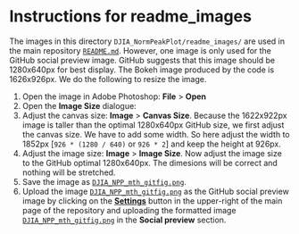 # Instructions for readme_images
The images in this directory `DJIA_NormPeakPlot/readme_images/` are used in the main repository [`README.md`](README.md). However, one image is only used for the GitHub social preview image. GitHub suggests that this image should be 1280x640px for best display. The Bokeh image produced by the code is 1626x926px. We do the following to resize the image.

1. Open the image in Adobe Photoshop: **File** > **Open**
2. Open the **Image Size** dialogue:
3. Adjust the canvas size: **Image** > **Canvas Size**. Because the 1622x922px image is taller than the optimal 1280x640px GitHub size, we first adjust the canvas size. We have to add some width. So here adjust the width to 1852px [`926 * (1280 / 640)` or `926 * 2`] and keep the height at 926px.
4. Adjust the image size: **Image** > **Image Size**. Now adjust the image size to the GitHub optimal 1280x640px. The dimesions will be correct and nothing will be stretched.
5. Save the image as [`DJIA_NPP_mth_gitfig.png`](readme_images/DJIA_NPP_mth_gitfig.png).
6. Upload the image [`DJIA_NPP_mth_gitfig.png`](readme_images/DJIA_NPP_mth_gitfig.png) as the GitHub social preview image by clicking on the [**Settings**](https://github.com/OpenSourceEcon/DJIA_NormPeakPlot/settings) button in the upper-right of the main page of the repository and uploading the formatted image [`DJIA_NPP_mth_gitfig.png`](readme_images/DJIA_NPP_mth_gitfig.png) in the **Social preview** section.
